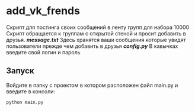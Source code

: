 # add_vk_frends
Скрипт для постинга своих сообщений в ленту групп для набора 10000
Скрипт обращается к группам с открытой стеной и просит добавить в друзья.
***message.txt*** Здесь хранятся ваши сообщения которые увидят пользователи прежде чем добавить в друзья
***config.py*** В кавычках введите свой логин и пароль


## Запуск
Войдите в папку с проектом в котором расположен файл main.py и введите в консоли:
```
python main.py
```
